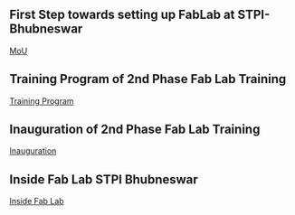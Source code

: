 ## First Step towards setting up FabLab at STPI-Bhubneswar

[MoU](mou.md)

## Training Program of 2nd Phase Fab Lab Training

[Training Program](prg.md)

## Inauguration of 2nd Phase Fab Lab Training

[Inauguration](inauguration.md)

## Inside Fab Lab STPI Bhubneswar

[Inside Fab Lab](insidefablab.md)